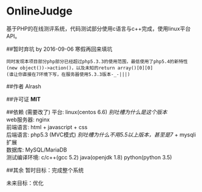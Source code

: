 # OnlineJudge
基于PHP的在线测评系统，代码测试部分使用c语言与c++完成，使用linux平台API。

##暂时弃坑 by 2016-09-06
寒假再回来填坑
```
同时发现本项目部分php部分已经超过php5.3.3的使用范围，最低使用了php5.4的新特性(new object())->action()，以及未知的return array()[0][0]
(谁让你直接在7环境下写，在服务器使用5.3.3版本-_-|||)
```

##作者
Alrash

##许可证
**MIT**

##依赖
(需要改了)
平台: linux(centos 6.6) *别吐槽为什么是这个版本*<br>
web服务器: nginx<br>
前端语言: html + javascript + css<br>
后端语言: php5.3 (MVC模式) *别吐槽为什么不用5.5以上版本，甚至是7* + mysqli扩展<br>
数据库: MySQL/MariaDB<br>
测试编译环境: c/c++(gcc 5.2) java(openjdk 1.8) python(python 3.5)

##其余
暂时目标：完成整个系统

未来目标：优化
